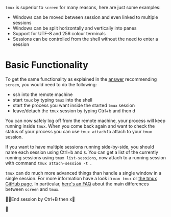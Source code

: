 `tmux` is superior to `screen` for many reasons, here are just some examples:

- Windows can be moved between session and even linked to multiple sessions
- Windows can be split horizontally and vertically into panes
- Support for UTF-8 and 256 colour terminals
- Sessions can be controlled from the shell without the need to enter a session

# Basic Functionality

To get the same functionality as explained in the [answer](https://askubuntu.com/a/8657/53508) recommending `screen`, you would need to do the following:

- ssh into the remote machine
- start `tmux` by typing `tmux` into the shell
- start the process you want inside the started `tmux` session
- leave/detach the `tmux` session by typing Ctrl+b and then d

You can now safely log off from the remote machine, your process will keep running inside `tmux`. When you come back again and want to check the status of your process you can use `tmux attach` to attach to your `tmux` session.

If you want to have multiple sessions running side-by-side, you should name each session using Ctrl+b and `$`. You can get a list of the currently running sessions using `tmux list-sessions`, now attach to a running session with command `tmux attach-session -t `.

`tmux` can do much more advanced things than handle a single window in a single session. For more information have a look in `man tmux` or [the tmux GitHub page](http://tmux.github.io/). In particular, [here's an FAQ](https://github.com/tmux/tmux/wiki/FAQ) about the main differences between `screen` and `tmux`.



End session by Ctrl+B then x

